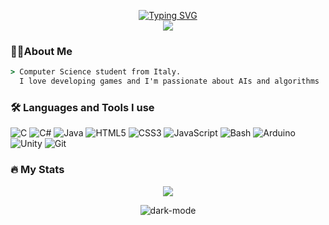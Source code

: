 <p align="center">
  <a href="https://git.io/typing-svg"><img src="https://readme-typing-svg.demolab.com?font=Ubuntu+Mono&size=36&duration=3000&pause=2000&color=39FF14&center=true&vCenter=true&width=800&lines=%3E+Hello+there%2C+welcome+to+my+GitHub+profile!" alt="Typing SVG" /></a>
  <br>
  <img src="https://visitor-badge.laobi.icu/badge?page_id=GioeleBucci.GioeleBucci&left_color=darkslategray&right_color=darkslategray"  />
</p>

### 👩‍💻About Me
```bat
> Computer Science student from Italy.
  I love developing games and I'm passionate about AIs and algorithms
```
### 🛠 Languages and Tools I use

![C](https://img.shields.io/badge/c-%2300599C.svg?style=for-the-badge&logo=c&logoColor=white)
![C#](https://img.shields.io/badge/c%23-%23239120.svg?style=for-the-badge&logo=c-sharp&logoColor=white)
![Java](https://img.shields.io/badge/java-%23ED8B00.svg?style=for-the-badge&logo=openjdk&logoColor=white)
![HTML5](https://img.shields.io/badge/html5-%23E34F26.svg?style=for-the-badge&logo=html5&logoColor=white)
![CSS3](https://img.shields.io/badge/css3-%231572B6.svg?style=for-the-badge&logo=css3&logoColor=white) 
![JavaScript](https://img.shields.io/badge/javascript-%23323330.svg?style=for-the-badge&logo=javascript&logoColor=%23F7DF1E) 
![Bash](https://img.shields.io/badge/-Bash-4EAA25?style=for-the-badge&logo=gnu-bash&logoColor=white)
![Arduino](https://img.shields.io/badge/-Arduino-00979D?style=for-the-badge&logo=Arduino&logoColor=white)
![Unity](https://img.shields.io/badge/unity-%23000000.svg?style=for-the-badge&logo=unity&logoColor=white)
![Git](https://img.shields.io/badge/git-%23F05033.svg?style=for-the-badge&logo=git&logoColor=white)


### 🔥 My Stats 
<p align="center">
  <picture>
    <source
      srcset="https://streak-stats.demolab.com?user=GioeleBucciERR&theme=transparent&hide_border=true&border=FB8C00&stroke=FFFFFF&ring=FB8C00&fire=FB8C00&currStreakNum=FFFFFF&sideNums=FFFFFF&dates=FFFFFF&sideLabels=FB8C00&currStreakLabel=FB8C00"
      media="(prefers-color-scheme: dark)"
      onerror="this.style.display='none'"
      alt=""
    />
    <source
      srcset="https://streak-stats.demolab.com?user=GioeleBucci&theme=transparent&hide_border=true&border=FB8C00&stroke=000000&ring=FB8C00&fire=FB8C00&currStreakNum=000000&sideNums=000000&dates=000000&sideLabels=FB8C00&currStreakLabel=FB8C00"
      media="(prefers-color-scheme: light), (prefers-color-scheme: no-preference)"
    />
    <img src="https://github-readme-stats.vercel.app/api?username=GioeleBucci&show_icons=true" />
  </picture>
</p>

<p align="center">
  <picture>
    <source media="(prefers-color-scheme: light)" srcset="https://github-readme-stats.vercel.app/api/top-langs/?username=GioeleBucci&layout=compact&theme=transparent&hide_border=true&title_color=FB8C00&text_color=000000">
    <img alt="dark-mode" src="https://github-readme-stats.vercel.app/api/top-langs/?username=GioeleBucci&layout=compact&theme=transparent&hide_border=true&title_color=FB8C00&text_color=FFFFFF">
  </picture>
</p>
